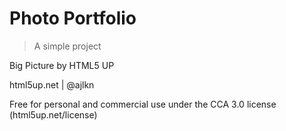 # Photo Portfolio

>A simple project 

Big Picture by HTML5 UP

html5up.net | @ajlkn

Free for personal and commercial use under the CCA 3.0 license (html5up.net/license)


